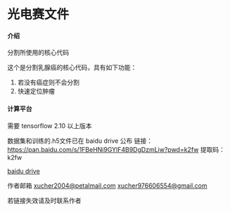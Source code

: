 # 光电赛文件

#### 介绍
分割所使用的核心代码


这个是分割乳腺癌的核心代码，具有如下功能：
1. 若没有癌症则不会分割
2. 快速定位肿瘤

#### 计算平台
需要 tensorflow 2.10 以上版本


数据集和训练的.h5文件已在 baidu drive 公布
链接：https://pan.baidu.com/s/1FBeHNi9GYlF4B9DgDzmLiw?pwd=k2fw 
提取码：k2fw 


[baidu drive](https://pan.baidu.com/s/1FBeHNi9GYlF4B9DgDzmLiw?pwd=k2fw )

作者邮箱 
xucher2004@petalmail.com
xucher976606554@gmail.com


若链接失效请及时联系作者 
